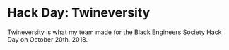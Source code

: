 # Hack Day: Twineversity
Twineversity is what my team made for the Black Engineers Society Hack Day on October 20th, 2018.
